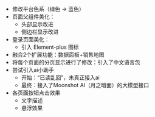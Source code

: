 - 修改平台色系（绿色 → 蓝色）
- 页面父组件美化：
  - 头部显示改进
  - 侧边栏显示改进
- 登录页面美化：
  - 引入 Element-plus 图标
- 融合2个扩展功能：数据面板+销售地图
- 将每个页面的分页显示进行了修改：引入了中文语言包
- 尝试引入ai小助手
  - 开始：“已读乱回”，未真正接入ai
  - 最终：接入了Moonshot AI（月之暗面）的大模型接口
- 各页面按钮点击效果
  - 文字描述
  - 悬浮效果